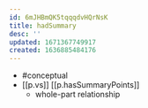 ```yaml
---
id: 6mJHBmQK5tqqqdvHQrNsK
title: hadSummary
desc: ''
updated: 1671367749917
created: 1636885484176
---
```


- #conceptual
- [[p.vs]] [[p.hasSummaryPoints]]
  - whole-part relationship
